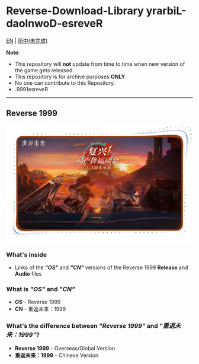 # Reverse-Download-Library      yrarbiL-daolnwoD-esreveR #
[EN](README.md) | [简中(未完成)](README_zh-CN.md)

**Note**: 
* This repository will **not** update from time to time when new version of the game gets released.
* This repository is for archive purposes **ONLY**.
* No one can contribute to this Repository.
* .9991esreveR

----
## Reverse 1999
![Banner_1.5.png](https://raw.githubusercontent.com/ThirtySeven377/Reverse-Download-Library/main/.ignore/media/Banner_1.5.png)


### What's inside
* Links of the **_"OS"_** and **_"CN"_** versions of the Reverse 1999 **Release** and **Audio** files

### What is _"OS"_ and _"CN"_
* **OS** - Reverse 1999
* **CN** - 重返未来：1999

### What's the difference between _"Reverse 1999"_ and _"重返未来：1999"_?
* **Reverse 1999** - Overseas/Global Version
* **重返未来：1999** - Chinese Version
